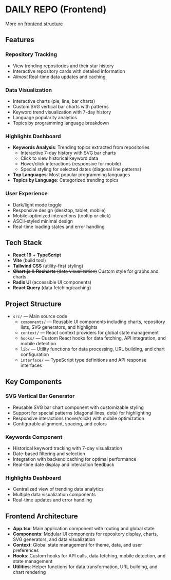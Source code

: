 # DAILY REPO (Frontend)

More on [frontend structure](../docs/frontend-structure.md)

## Features

### Repository Tracking

- View trending repositories and their star history
- Interactive repository cards with detailed information
- _Almost_ Real-time data updates and caching

### Data Visualization

- Interactive charts (pie, line, bar charts)
- Custom SVG vertical bar charts with patterns
- Keyword trend visualization with 7-day history
- Language popularity analytics
- Topics by programming language breakdown

### Highlights Dashboard

- **Keywords Analysis**: Trending topics extracted from repositories
  - Interactive 7-day history with SVG bar charts
  - Click to view historical keyword data
  - Hover/click interactions (responsive for mobile)
  - Special styling for selected dates (diagonal line patterns)
- **Top Languages**: Most popular programming languages
- **Topics by Language**: Categorized trending topics

### User Experience

- Dark/light mode toggle
- Responsive design (desktop, tablet, mobile)
- Mobile-optimized interactions (tooltip or click)
- ASCII-styled minimal design
- Real-time loading states and error handling

## Tech Stack

- **React 19** + **TypeScript**
- **Vite** (build tool)
- **Tailwind CSS** (utility-first styling)
- ~~**Chart.js** & **Recharts** (data visualization)~~ Custom style for graphs and charts
- **Radix UI** (accessible UI components)
- **React Query** (data fetching/caching)

## Project Structure

- `src/` — Main source code
  - `components/` — Reusable UI components including charts, repository lists, SVG generators, and highlights
  - `context/` — React context providers for global state management
  - `hooks/` — Custom React hooks for data fetching, API integration, and mobile detection
  - `lib/` — Utility functions for data processing, URL building, and chart configuration
  - `interface/` — TypeScript type definitions and API response interfaces

## Key Components

### SVG Vertical Bar Generator

- Reusable SVG bar chart component with customizable styling
- Support for special patterns (diagonal lines, dots) for highlighting
- Responsive interactions (hover/click) with mobile optimization
- Configurable alignment, spacing, and colors

### Keywords Component

- Historical keyword tracking with 7-day visualization
- Date-based filtering and selection
- Integration with backend caching for optimal performance
- Real-time date display and interaction feedback

### Highlights Dashboard

- Centralized view of trending data analytics
- Multiple data visualization components
- Real-time updates and error handling

## Frontend Architecture

- **App.tsx**: Main application component with routing and global state
- **Components**: Modular UI components for repository display, charts, SVG generators, and data visualization
- **Context**: Global state management for theme, data, and user preferences
- **Hooks**: Custom hooks for API calls, data fetching, mobile detection, and state management
- **Utilities**: Helper functions for data transformation, URL building, and chart rendering

